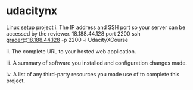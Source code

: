 # udacitynx
Linux setup project
i. The IP address and SSH port so your server can be accessed by the reviewer.
18.188.44.128 port 2200
ssh grader@18.188.44.128 -p 2200 -i UdacityXCourse

ii. The complete URL to your hosted web application.

iii. A summary of software you installed and configuration changes made.

iv. A list of any third-party resources you made use of to complete this project.
